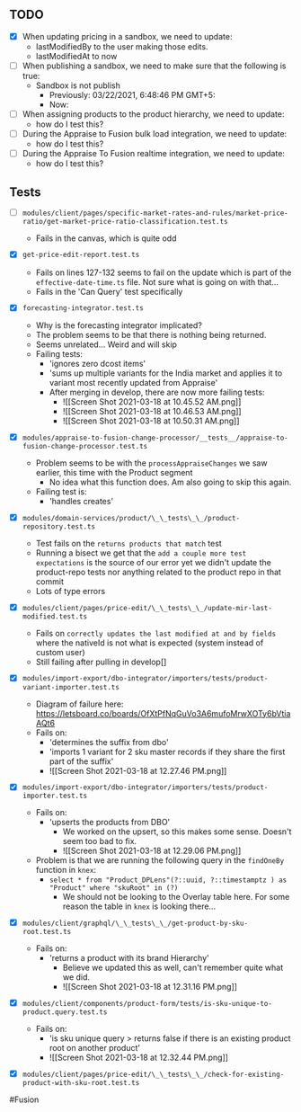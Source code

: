 ## TODO 
-  [x] When updating pricing in a sandbox, we need to update:
    -   lastModifiedBy to the user making those edits.
    -   lastModifiedAt to now
-   [ ] When publishing a sandbox, we need to make sure that the following is true:
    -   Sandbox is not publish
		-   Previously: 03/22/2021, 6:48:46 PM GMT+5:
		-   Now: 
-   [ ] When assigning products to the product hierarchy, we need to update:
    -   how do I test this? 
-   [ ] During the Appraise to Fusion bulk load integration, we need to update:
    -   how do I test this? 
-  [ ] During the Appraise To Fusion realtime integration, we need to update:
    -   how do I test this? 

## Tests
- [ ] `modules/client/pages/specific-market-rates-and-rules/market-price-ratio/get-market-price-ratio-classification.test.ts`
	- Fails in the canvas, which is quite odd
- [x] `get-price-edit-report.test.ts`
	- Fails on lines 127-132 seems to fail on the update which is part of the `effective-date-time.ts` file. Not sure what is going on with that... 
	- Fails in the 'Can Query' test specifically
-  [x] `forecasting-integrator.test.ts`
	- Why is the forecasting integrator implicated? 
	- The problem seems to be that there is nothing being returned. 
	- Seems unrelated... Weird and will skip
	- Failing tests:
		- 'ignores zero dcost items'
		- 'sums up multiple variants for the India market and applies it to variant most recently updated from Appraise'
		- After merging in develop, there are now more failing tests:
			- ![[Screen Shot 2021-03-18 at 10.45.52 AM.png]]
			- ![[Screen Shot 2021-03-18 at 10.46.53 AM.png]]
			- ![[Screen Shot 2021-03-18 at 10.50.31 AM.png]]
- [x] `modules/appraise-to-fusion-change-processor/__tests__/appraise-to-fusion-change-processor.test.ts`
	- Problem seems to be with the `processAppraiseChanges` we saw earlier, this time with the Product segment
		- No idea what this function does. Am also going to skip this again. 
	- Failing test is:
		- 'handles creates'
- [x] `modules/domain-services/product/\_\_tests\_\_/product-repository.test.ts`
	- Test fails on the `returns products that match` test
	- Running a bisect we get that the `add a couple more test expectations` is the source of our error yet we didn't update the product-repo tests nor anything related to the product repo in that commit
	- Lots of type errors
- [x] `modules/client/pages/price-edit/\_\_tests\_\_/update-mir-last-modified.test.ts`
	- Fails on `correctly updates the last modified at and by fields` where the nativeId is not what is expected (system instead of custom user)
	- Still failing after pulling in develop[]
- [x] `modules/import-export/dbo-integrator/importers/tests/product-variant-importer.test.ts`
	- Diagram of failure here: https://letsboard.co/boards/OfXtPfNqGuVo3A6mufoMrwXOTy6bVtiaAQt6
	- Fails on:
		- 'determines the suffix from dbo'
		- 'imports 1 variant for 2 sku master records if they share the first part of the suffix'
		- ![[Screen Shot 2021-03-18 at 12.27.46 PM.png]]
- [x] `modules/import-export/dbo-integrator/importers/tests/product-importer.test.ts`
	- Fails on:
		- 'upserts the products from DBO'
			- We worked on the upsert, so this makes some sense. Doesn't seem too bad to fix.
			- ![[Screen Shot 2021-03-18 at 12.29.06 PM.png]]
	- Problem is that we are running the following query in the `findOneBy` function in `knex`:
		- `select * from "Product_DPLens"(?::uuid, ?::timestamptz ) as "Product" where "skuRoot" in (?)`
			- We should not be looking to the Overlay table here. For some reason the table in `knex` is looking there...
- [x] `modules/client/graphql/\_\_tests\_\_/get-product-by-sku-root.test.ts`
	- Fails on:
		- 'returns a product with its brand Hierarchy'
			- Believe we updated this as well, can't remember quite what we did. 
			- ![[Screen Shot 2021-03-18 at 12.31.16 PM.png]]
- [x] `modules/client/components/product-form/tests/is-sku-unique-to-product.query.test.ts`
	- Fails on: 
		- 'is sku unique query > returns false if there is an existing product root on another product'
		- ![[Screen Shot 2021-03-18 at 12.32.44 PM.png]]
- [x] `modules/client/pages/price-edit/\_\_tests\_\_/check-for-existing-product-with-sku-root.test.ts`


#Fusion